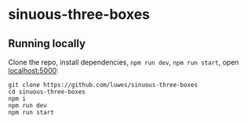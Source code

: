 # sinuous-three-boxes


## Running locally

Clone the repo, install dependencies, `npm run dev`, `npm run start`, open [localhost:5000](http://localhost:5000):

```
git clone https://github.com/luwes/sinuous-three-boxes
cd sinuous-three-boxes
npm i
npm run dev
npm run start
```

